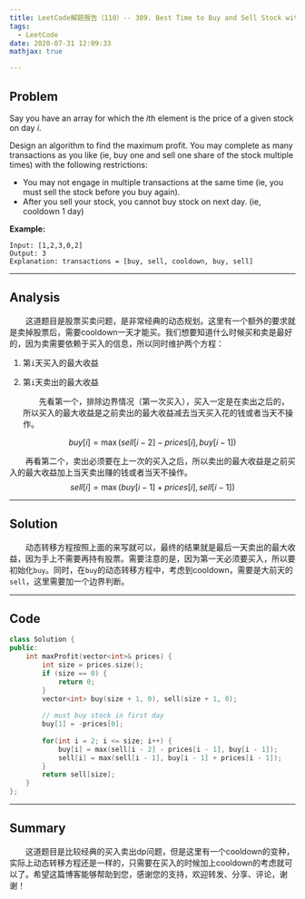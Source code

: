 ```yaml
---
title: LeetCode解题报告（110）-- 309. Best Time to Buy and Sell Stock with Cooldown
tags:
  - LeetCode
date: 2020-07-31 12:09:33
mathjax: true

---
```


## Problem

Say you have an array for which the *i*th element is the price of a given stock on day *i*.

Design an algorithm to find the maximum profit. You may complete as many transactions as you like (ie, buy one and sell one share of the stock multiple times) with the following restrictions:

- You may not engage in multiple transactions at the same time (ie, you must sell the stock before you buy again).
- After you sell your stock, you cannot buy stock on next day. (ie, cooldown 1 day)

<!-- more -->

**Example:**

```
Input: [1,2,3,0,2]
Output: 3 
Explanation: transactions = [buy, sell, cooldown, buy, sell]
```

------

## Analysis

&emsp;&emsp;这道题目是股票买卖问题，是非常经典的动态规划。这里有一个额外的要求就是卖掉股票后，需要cooldown一天才能买。我们想要知道什么时候买和卖是最好的，因为卖需要依赖于买入的信息，所以同时维护两个方程：

1. 第`i`天买入的最大收益

2. 第`i`天卖出的最大收益

   &emsp;&emsp;先看第一个，排除边界情况（第一次买入），买入一定是在卖出之后的，所以买入的最大收益是之前卖出的最大收益减去当天买入花的钱或者当天不操作。

$$
buy[i] = \max(sell[i - 2] - prices[i],buy[i - 1])
$$

&emsp;&emsp;再看第二个，卖出必须要在上一次的买入之后，所以卖出的最大收益是之前买入的最大收益加上当天卖出赚的钱或者当天不操作。
$$
sell[i] = \max(buy[i - 1] + prices[i], sell[i - 1])
$$

------

## Solution

&emsp;&emsp;动态转移方程按照上面的来写就可以，最终的结果就是最后一天卖出的最大收益，因为手上不需要再持有股票。需要注意的是，因为第一天必须要买入，所以要初始化`buy`。同时，在`buy`的动态转移方程中，考虑到cooldown，需要是大前天的`sell`，这里需要加一个边界判断。

------

## Code

```c++
class Solution {
public:
    int maxProfit(vector<int>& prices) {
        int size = prices.size();
        if (size == 0) {
            return 0;
        }
        vector<int> buy(size + 1, 0), sell(size + 1, 0);
        
        // must buy stock in first day
        buy[1] = -prices[0];
        
        for(int i = 2; i <= size; i++) {
            buy[i] = max(sell[i - 2] - prices[i - 1], buy[i - 1]);
            sell[i] = max(sell[i - 1], buy[i - 1] + prices[i - 1]);
        }
        return sell[size];
    }
};
```

------

## Summary

&emsp;&emsp;这道题目是比较经典的买入卖出dp问题，但是这里有一个cooldown的变种，实际上动态转移方程还是一样的，只需要在买入的时候加上cooldown的考虑就可以了。希望这篇博客能够帮助到您，感谢您的支持，欢迎转发、分享、评论，谢谢！
